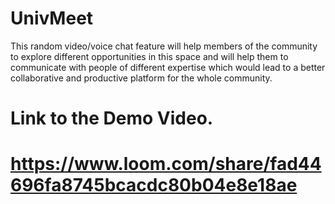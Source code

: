 # UnivMeet
This random video/voice chat feature will help members of the community to explore different opportunities in this space and will help them to communicate with people of different expertise which would lead to a better collaborative and productive platform for the whole community.
# Link to the Demo Video.
# https://www.loom.com/share/fad44696fa8745bcacdc80b04e8e18ae

